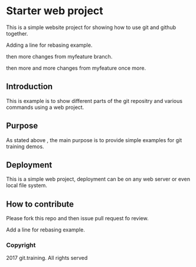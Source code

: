 # Starter web project

This is a simple website project for showing how to use git and github together.

Adding a line for rebasing example.

then more changes from myfeature branch.

then more and more changes from myfeature once more.
## Introduction

This is example is to show different parts of the git repositry and various commands using a web project.

## Purpose

As stated above , the main purpose is to provide simple examples for git training demos.

## Deployment

This is a simple web project, deployment can be on any web server or even local file system. 

## How to contribute

Please fork this repo and then issue pull request fo review.

Add a line for rebasing example.

### Copyright

2017 git.training. All rights served
